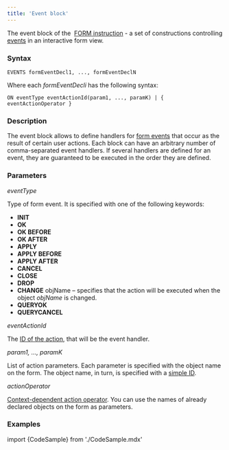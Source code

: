 ```yaml
---
title: 'Event block'
---
```


The event block of the  [FORM instruction](FORM_instruction.md) - a set of constructions controlling [events](Form_events.md) in an interactive form view.

### Syntax

    EVENTS formEventDecl1, ..., formEventDeclN

Where each *formEventDecli* has the following syntax:

    ON eventType eventActionId(param1, ..., paramK) | { eventActionOperator }

### Description

The event block allows to define handlers for [form events](Form_events.md) that occur as the result of certain user actions. Each block can have an arbitrary number of comma-separated event handlers. If several handlers are defined for an event, they are guaranteed to be executed in the order they are defined. 

### Parameters 

*eventType*

Type of form event. It is specified with one of the following keywords:

-   **INIT** 
-   **OK**
-   **OK BEFORE**
-   **OK AFTER**
-   **APPLY**
-   **APPLY BEFORE** 
-   **APPLY AFTER** 
-   **CANCEL**
-   **CLOSE**
-   **DROP**
-   **CHANGE** objName – specifies that the action will be executed when the object *objName* is changed.
-   **QUERYOK**
-   **QUERYCANCEL**

*eventActionId*

The [ID of the action](IDs.md#propertyid-broken), that will be the event handler.

*param1, ..., paramK*

List of action parameters. Each parameter is specified with the object name on the form. The object name, in turn, is specified with a [simple ID](IDs.md#id-broken).

*actionOperator*

[Context-dependent action operator](Action_operator.md#contextdependent). You can use the names of already declared objects on the form as parameters.

  

### Examples


import {CodeSample} from './CodeSample.mdx'

<CodeSample url="https://documentation.lsfusion.org/sample?file=FormSample&block=events"/>


